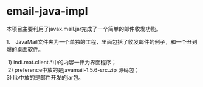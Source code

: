 # email-java-impl
本项目主要利用了javax.mail.jar完成了一个简单的邮件收发功能。

1、 JavaMail文件夹为一个单独的工程，里面包括了收发邮件的例子，和一个丑到爆的桌面软件。    
    
  1) indi.mat.client.*中的内容一律为界面程序；  
  2) preference中放的是javamail-1.5.6-src.zip 源码包；  
  3) lib中放的是邮件开发的jar包。 
   
